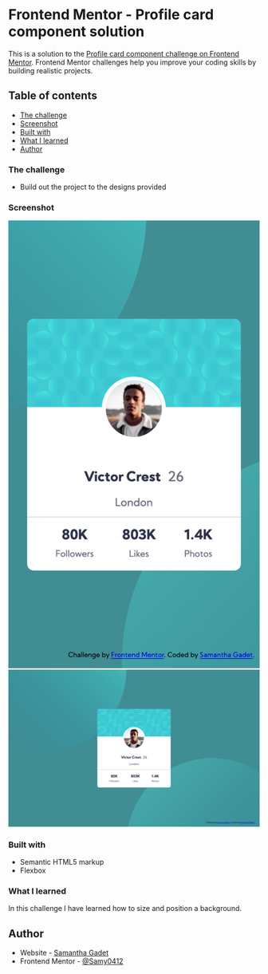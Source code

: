 # Frontend Mentor - Profile card component solution

This is a solution to the [Profile card component challenge on Frontend Mentor](https://www.frontendmentor.io/challenges/profile-card-component-cfArpWshJ). Frontend Mentor challenges help you improve your coding skills by building realistic projects.

## Table of contents

- [The challenge](#the-challenge)
- [Screenshot](#screenshot)
- [Built with](#built-with)
- [What I learned](#what-i-learned)
- [Author](#author)

### The challenge

- Build out the project to the designs provided

### Screenshot

![mobile](./images/mobile-375px.png)
![desktop](./images/desktop-1440px.png)

### Built with

- Semantic HTML5 markup
- Flexbox

### What I learned

In this challenge I have learned how to size and position a background.

## Author

- Website - [Samantha Gadet](https://github.com/Samy0412)
- Frontend Mentor - [@Samy0412](https://www.frontendmentor.io/profile/Samy0412)

